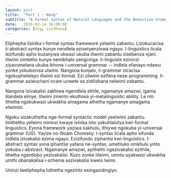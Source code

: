 ```yaml
---
layout: post
title:  "Part 1 : Wang"
subtitle: "A Formal Syntax of Natural Languages and the Deductive Grammar by Yingxu Wang"
date:   2016-03-14 16:00:00
categories: [nlg, isiXhosa]
---
```


Eliphepha lisinika 	i-formal syntax framework yelwimi zabantu. Lizokucacisa
ii-abstract syntax kunye nendlela ezisetyenziswa ngayo. I-linguistics licala lezifundo apho kuzanywa ukwazi ukuba iilwimi zabantu zisebenza njani. Iilwimi ziintetho kunye nemibhalo yengcinga. Ii-linguists ezininzi ziyavumelana ukuba ikhona i-universal grammar -- indlela efanayo ndawu yonke yokubonisa ulwimi. Nangona kunjalo, ii-grammar zicacisa ngokupheleleyo iilwimi ezi formal. Ezi zilwimi ezifana neze-programming. Ii-grammar aziwuchani ncam ucwete xa zidilishana nelwimi zabantu.

Nangona izivakalisi zakhiwa ngendlela ethile, ngamanye amazwi, igama lilandela elinye. Iilwimi zinento ekuthiwa yi-metalinguistic ability. Le
nto ithetha ngokukwazi ukwakha amagama athetha ngamanye amagama elwimini.

Ngoku sizakuthetha nge-formal syntactic model yeelwimi zabantu. Imithetho yelwimi mininzi kwaye isinika into yokuhlalutya kwi-formal linguistics. Eyona framework yaziwa kakhulu, ithiywe ngokuba yi-universal grammar (UG).
Yayize no-Noam Chomsky. I-syntax licala apho  sifunda indlela izivakalisi ezima ngayo. Ezizifundo ziphantsi kwi-linguistics. I-abstract syntax yona
iphantse yafana ne-syntax, umehluko omkhulu yinto yokuba i-abstract. Ngamanye amazwi, ayithethi ngezivakalisi ezithile, ithetha ngentlobo yezivakalisi. Kuzo zonke iilwimi, umntu uyakwazi ukwakha umthi obanakalisa
i-schema sezivakalisi kwelo lwimi.

Uninzi lweliphepha luthetha ngezinto esingazidingiyo.